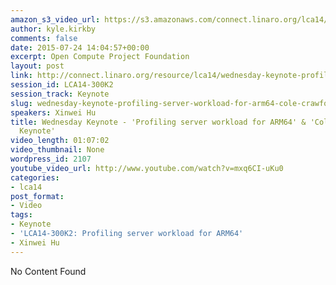 ```yaml
---
amazon_s3_video_url: https://s3.amazonaws.com/connect.linaro.org/lca14/videos/03-05-Wednesday/Wednesday+Keynote+-+%2527Profiling+server+workload+for+ARM64%2527+%2526+%2527Cole+Crawford+Keynote%2527.mp4
author: kyle.kirkby
comments: false
date: 2015-07-24 14:04:57+00:00
excerpt: Open Compute Project Foundation
layout: post
link: http://connect.linaro.org/resource/lca14/wednesday-keynote-profiling-server-workload-for-arm64-cole-crawford-keynote/
session_id: LCA14-300K2
session_track: Keynote
slug: wednesday-keynote-profiling-server-workload-for-arm64-cole-crawford-keynote
speakers: Xinwei Hu
title: Wednesday Keynote - 'Profiling server workload for ARM64' & 'Cole Crawford
  Keynote'
video_length: 01:07:02
video_thumbnail: None
wordpress_id: 2107
youtube_video_url: http://www.youtube.com/watch?v=mxq6CI-uKu0
categories:
- lca14
post_format:
- Video
tags:
- Keynote
- 'LCA14-300K2: Profiling server workload for ARM64'
- Xinwei Hu
---
```


No Content Found
